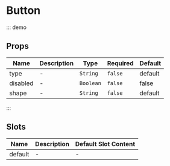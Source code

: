 # Button

::: demo

## Props

<!-- @vuese:Button:props:start -->

| Name     | Description | Type      | Required | Default |
| -------- | ----------- | --------- | -------- | ------- |
| type     | -           | `String`  | `false`  | default |
| disabled | -           | `Boolean` | `false`  | false   |
| shape    | -           | `String`  | `false`  | default |

<!-- @vuese:Button:props:end -->

:::

## Slots

<!-- @vuese:Button:slots:start -->

| Name    | Description | Default Slot Content |
| ------- | ----------- | -------------------- |
| default | -           | -                    |

<!-- @vuese:Button:slots:end -->
